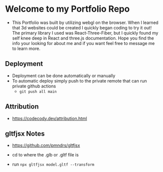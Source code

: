 # Welcome to my Portfolio Repo

- This Portfolio was built by utilizing webgl on the browser. When I learned that 3d websites could be created I quickly began coding to try it out! The primary library I used was React-Three-Fiber, but I quickly found my self knee deep in React and three.js documentation. Hope you find the info your looking for about me and if you want feel free to message me to learn more.

## Deployment
- Deployment can be done automatically or manually
- To automatic deploy simply push to the private remote that can run private github actions
  - `git push all main`

## Attribution

- https://codecody.dev/attribution.html

## gltfjsx Notes

- https://github.com/pmndrs/gltfjsx

- cd to where the .glb or .gltf file is
- run `npx gltfjsx model.gltf --transform`